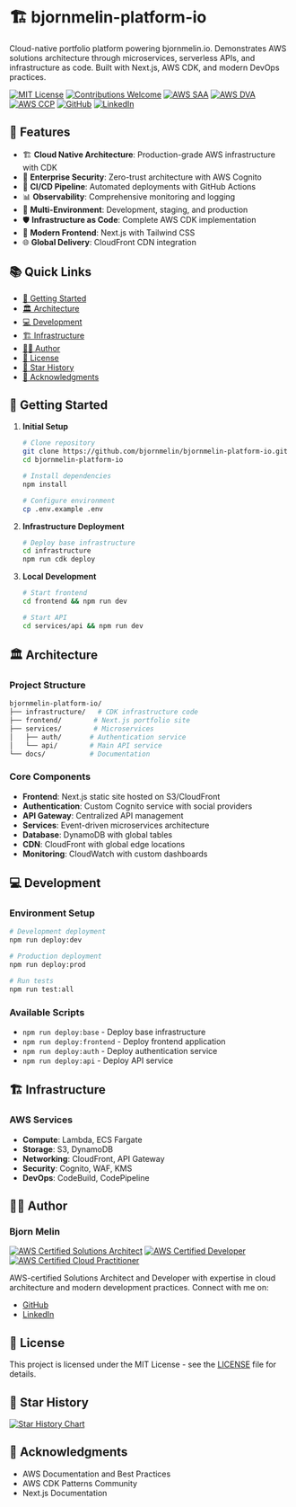 # 🏗️ bjornmelin-platform-io

Cloud-native portfolio platform powering bjornmelin.io. Demonstrates AWS solutions architecture through microservices, serverless APIs, and infrastructure as code. Built with Next.js, AWS CDK, and modern DevOps practices.

[![MIT License](https://img.shields.io/badge/License-MIT-green.svg)](https://choosealicense.com/licenses/mit/)
[![Contributions Welcome](https://img.shields.io/badge/contributions-welcome-brightgreen.svg?style=flat)](CONTRIBUTING.md)
[![AWS SAA](https://img.shields.io/badge/AWS-Solutions%20Architect%20Associate-FF9900?logo=amazon-aws)](https://www.credly.com/org/amazon-web-services/badge/aws-certified-solutions-architect-associate)
[![AWS DVA](https://img.shields.io/badge/AWS-Developer%20Associate-FF9900?logo=amazon-aws)](https://www.credly.com/org/amazon-web-services/badge/aws-certified-developer-associate)
[![AWS CCP](https://img.shields.io/badge/AWS-Cloud%20Practitioner-FF9900?logo=amazon-aws)](https://www.credly.com/org/amazon-web-services/badge/aws-certified-cloud-practitioner)
[![GitHub](https://img.shields.io/badge/GitHub-BjornMelin-181717?logo=github)](https://github.com/BjornMelin)
[![LinkedIn](https://img.shields.io/badge/LinkedIn-Bjorn%20Melin-0077B5?logo=linkedin)](https://www.linkedin.com/in/bjorn-melin/)

## 🌟 Features

- 🏗️ **Cloud Native Architecture**: Production-grade AWS infrastructure with CDK
- 🔐 **Enterprise Security**: Zero-trust architecture with AWS Cognito
- 🚀 **CI/CD Pipeline**: Automated deployments with GitHub Actions
- 📊 **Observability**: Comprehensive monitoring and logging
- 🔄 **Multi-Environment**: Development, staging, and production
- 🛡️ **Infrastructure as Code**: Complete AWS CDK implementation
- 📱 **Modern Frontend**: Next.js with Tailwind CSS
- 🌐 **Global Delivery**: CloudFront CDN integration

## 📚 Quick Links

- [🚀 Getting Started](#-getting-started)
- [🏛️ Architecture](#️-architecture)
- [💻 Development](#-development)
- [🏗️ Infrastructure](#️-infrastructure)
- [👨‍💻 Author](#-author)
- [📜 License](#-license)
- [🌟 Star History](#-star-history)
- [🙏 Acknowledgments](#-acknowledgments)

## 🚀 Getting Started

1. **Initial Setup**

   ```bash
   # Clone repository
   git clone https://github.com/bjornmelin/bjornmelin-platform-io.git
   cd bjornmelin-platform-io

   # Install dependencies
   npm install

   # Configure environment
   cp .env.example .env
   ```

2. **Infrastructure Deployment**

   ```bash
   # Deploy base infrastructure
   cd infrastructure
   npm run cdk deploy
   ```

3. **Local Development**
   ```bash
   # Start frontend
   cd frontend && npm run dev

   # Start API
   cd services/api && npm run dev
   ```

## 🏛️ Architecture

### Project Structure

```bash
bjornmelin-platform-io/
├── infrastructure/   # CDK infrastructure code
├── frontend/        # Next.js portfolio site
├── services/        # Microservices
│   ├── auth/       # Authentication service
│   └── api/        # Main API service
└── docs/           # Documentation
```

### Core Components

- **Frontend**: Next.js static site hosted on S3/CloudFront
- **Authentication**: Custom Cognito service with social providers
- **API Gateway**: Centralized API management
- **Services**: Event-driven microservices architecture
- **Database**: DynamoDB with global tables
- **CDN**: CloudFront with global edge locations
- **Monitoring**: CloudWatch with custom dashboards

## 💻 Development

### Environment Setup

```bash
# Development deployment
npm run deploy:dev

# Production deployment
npm run deploy:prod

# Run tests
npm run test:all
```

### Available Scripts

- `npm run deploy:base` - Deploy base infrastructure
- `npm run deploy:frontend` - Deploy frontend application
- `npm run deploy:auth` - Deploy authentication service
- `npm run deploy:api` - Deploy API service

## 🏗️ Infrastructure

### AWS Services

- **Compute**: Lambda, ECS Fargate
- **Storage**: S3, DynamoDB
- **Networking**: CloudFront, API Gateway
- **Security**: Cognito, WAF, KMS
- **DevOps**: CodeBuild, CodePipeline

## 👨‍💻 Author

### Bjorn Melin

[![AWS Certified Solutions Architect](https://images.credly.com/size/110x110/images/0e284c3f-5164-4b21-8660-0d84737941bc/image.png)](https://www.credly.com/org/amazon-web-services/badge/aws-certified-solutions-architect-associate)
[![AWS Certified Developer](https://images.credly.com/size/110x110/images/b9feab85-1a43-4f6c-99a5-631b88d5461b/image.png)](https://www.credly.com/org/amazon-web-services/badge/aws-certified-developer-associate)
[![AWS Certified Cloud Practitioner](https://images.credly.com/size/110x110/images/00634f82-b07f-4bbd-a6bb-53de397fc3a6/image.png)](https://www.credly.com/org/amazon-web-services/badge/aws-certified-cloud-practitioner)

AWS-certified Solutions Architect and Developer with expertise in cloud architecture and modern development practices. Connect with me on:

- [GitHub](https://github.com/BjornMelin)
- [LinkedIn](https://www.linkedin.com/in/bjorn-melin/)

## 📜 License

This project is licensed under the MIT License - see the [LICENSE](LICENSE) file for details.

## 🌟 Star History

[![Star History Chart](https://api.star-history.com/svg?repos=bjornmelin/bjornmelin-platform-io&type=Date)](https://star-history.com/#bjornmelin/bjornmelin-platform-io&Date)

## 🙏 Acknowledgments

- AWS Documentation and Best Practices
- AWS CDK Patterns Community
- Next.js Documentation
